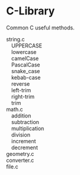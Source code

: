 # C-Library
Common C useful methods.

string.c          <br>
&emsp;UPPERCASE   <br>
&emsp;lowercase   <br>
&emsp;camelCase   <br>
&emsp;PascalCase  <br>
&emsp;snake_case  <br>
&emsp;kebab-case  <br>
&emsp;reverse     <br>
&emsp;left-trim   <br>
&emsp;right-trim  <br>
&emsp;trim        <br>
math.c            <br>
&emsp;addition    <br>
&emsp;subtraction <br>
&emsp;multiplication<br>
&emsp;division    <br>
&emsp;increment   <br>
&emsp;decrement   <br>
geometry.c        <br>
converter.c       <br>
file.c            <br>
